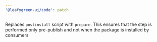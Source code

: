 ```yaml
---
'@leafygreen-ui/code': patch
---
```


Replaces `postinstall` script with `prepare`. This ensures that the step is performed only pre-publish and not when the package is installed by consumers
